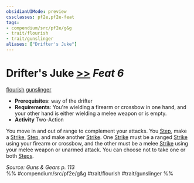 ```yaml
---
obsidianUIMode: preview
cssclasses: pf2e,pf2e-feat
tags:
- compendium/src/pf2e/g&g
- trait/flourish
- trait/gunslinger
aliases: ["Drifter's Juke"]
---
```

# Drifter's Juke  [>>](rules/core-rulebook/chapter-9-playing-the-game.md#Actions "Two-Action") *Feat 6*  
[flourish](rules/traits/flourish.md "Flourish Combat Trait")  [gunslinger](rules/traits/gunslinger-g-g.md "Gunslinger Class Trait")  

- **Prerequisites**: way of the drifter
- **Requirements**: You're wielding a firearm or crossbow in one hand, and your other hand is either wielding a melee weapon or is empty.
- **Activity** Two-Action

You move in and out of range to complement your attacks. You [Step](rules/actions/step.md), make a [Strike](rules/actions/strike.md), [Step](rules/actions/step.md), and make another [Strike](rules/actions/strike.md). One [Strike](rules/actions/strike.md) must be a ranged [Strike](rules/actions/strike.md) using your firearm or crossbow, and the other must be a melee [Strike](rules/actions/strike.md) using your melee weapon or unarmed attack. You can choose not to take one or both [Steps](rules/actions/step.md).

*Source: Guns & Gears p. 113*  
%% #compendium/src/pf2e/g&g #trait/flourish #trait/gunslinger %%